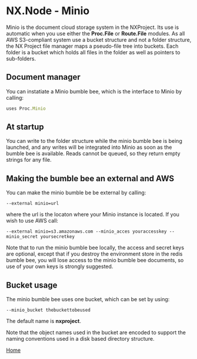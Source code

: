 # NX.Node - Minio

Minio is the document cloud storage system in the NXProject.  Its use is automatic when you use
either the **Proc.File** or **Route.File** modules.  As all AWS S3-compliant system use
a bucket structure and not a folder structure, the NX Project file manager maps a pseudo-file
tree into buckets.  Each folder is a bucket which holds all files in the folder as well
as pointers to sub-folders.

## Document manager

You can instatiate a Minio bumble bee, which is the interface to Minio by calling:
```JavaScript
uses Proc.Minio
```

## At startup

You can write to the folder structure while the minio bumble bee is being launched, and any
writes will be integrated into Minio as soon as the bumble bee is available.  Reads cannot
be queued, so they return empty strings for any file.

## Making the bumble bee an external and AWS

You can make the minio bumble be be external by calling:
```
--external minio=url
```
where the url is the locaton where your Minio instance is located.  If you wish to use AWS
call:
```
--external minio=s3.amazonaws.com --minio_acces youraccesskey --minio_secret yoursecretkey
```
Note that to run the minio bumble bee locally, the access and secret keys are optional,
except that if you destroy the environment store in the redis bumble bee, you will lose
access to the minio bumble bee documents, so use of your own keys is strongly suggested.

## Bucket usage

The minio bumble bee uses one bucket, which can be set by using:
```
--minio_bucket thebuckettobeused
```
The default name is **nxproject**.

Note that the object names used in the bucket are encoded to support the naming conventions
used in a disk based directory structure.

[Home](../README.md)
